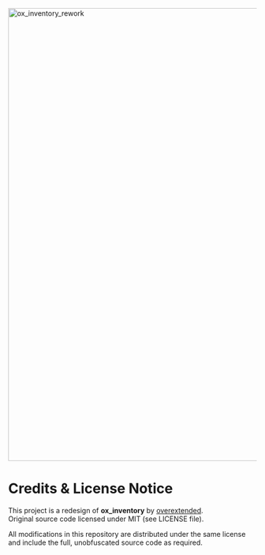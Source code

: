 <img width="1534" height="919" alt="ox_inventory_rework" src="https://github.com/user-attachments/assets/4b656690-1374-4194-a654-a961776107bc" />


# Credits & License Notice

This project is a redesign of **ox_inventory** by [overextended](https://github.com/overextended/ox_inventory).  
Original source code licensed under MIT (see LICENSE file).  

All modifications in this repository are distributed under the same license and include the full, unobfuscated source code as required.  
